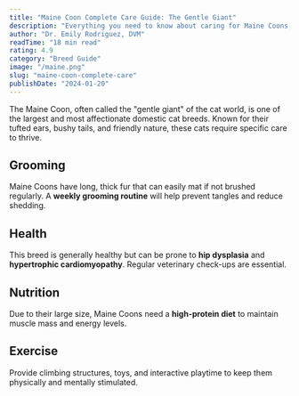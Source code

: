 ```yaml
---
title: "Maine Coon Complete Care Guide: The Gentle Giant"
description: "Everything you need to know about caring for Maine Coons, from grooming to health maintenance"
author: "Dr. Emily Rodriguez, DVM"
readTime: "18 min read"
rating: 4.9
category: "Breed Guide"
image: "/maine.png"
slug: "maine-coon-complete-care"
publishDate: "2024-01-20"
---
```


The Maine Coon, often called the "gentle giant" of the cat world, is one of the largest and most affectionate domestic cat breeds. Known for their tufted ears, bushy tails, and friendly nature, these cats require specific care to thrive.

## Grooming
Maine Coons have long, thick fur that can easily mat if not brushed regularly. A **weekly grooming routine** will help prevent tangles and reduce shedding.

## Health
This breed is generally healthy but can be prone to **hip dysplasia** and **hypertrophic cardiomyopathy**. Regular veterinary check-ups are essential.

## Nutrition
Due to their large size, Maine Coons need a **high-protein diet** to maintain muscle mass and energy levels.

## Exercise
Provide climbing structures, toys, and interactive playtime to keep them physically and mentally stimulated.
